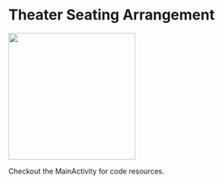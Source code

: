# Theater Seating Arrangement


<img src = "https://github.com/dangiashish/BookMySeat/assets/70362030/6ec495af-60db-48fa-bb61-afd55a5b57b2" width=250/>

Checkout the MainActivity for code resources.
